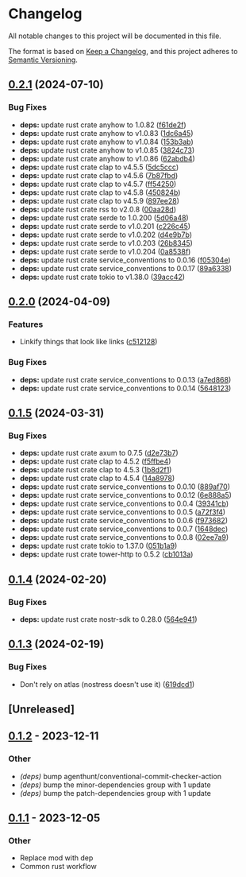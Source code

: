 # Changelog
All notable changes to this project will be documented in this file.

The format is based on [Keep a Changelog](https://keepachangelog.com/en/1.0.0/),
and this project adheres to [Semantic Versioning](https://semver.org/spec/v2.0.0.html).

## [0.2.1](https://github.com/philipcristiano/nostress/compare/v0.2.0...v0.2.1) (2024-07-10)


### Bug Fixes

* **deps:** update rust crate anyhow to 1.0.82 ([f61de2f](https://github.com/philipcristiano/nostress/commit/f61de2fef128fc9d0eeb073a585bcb5e7d3df287))
* **deps:** update rust crate anyhow to v1.0.83 ([1dc6a45](https://github.com/philipcristiano/nostress/commit/1dc6a4523b950ffaa43c3dd9df0017abba0ce3d2))
* **deps:** update rust crate anyhow to v1.0.84 ([153b3ab](https://github.com/philipcristiano/nostress/commit/153b3ab859fdd660f99a348cdb1ba2e7bdb1a96c))
* **deps:** update rust crate anyhow to v1.0.85 ([3824c73](https://github.com/philipcristiano/nostress/commit/3824c73ecfe3adfe558a8d111e5316fa90533899))
* **deps:** update rust crate anyhow to v1.0.86 ([62abdb4](https://github.com/philipcristiano/nostress/commit/62abdb41af3f3ebdf966a3d0b487fec1c0f1b69f))
* **deps:** update rust crate clap to v4.5.5 ([5dc5ccc](https://github.com/philipcristiano/nostress/commit/5dc5ccca62889485bf7a44dd6f66667d039f8390))
* **deps:** update rust crate clap to v4.5.6 ([7b87fbd](https://github.com/philipcristiano/nostress/commit/7b87fbdd0e0fd0ebb58abe5427b03e60a267eb55))
* **deps:** update rust crate clap to v4.5.7 ([ff54250](https://github.com/philipcristiano/nostress/commit/ff5425022bd09041898f2efda6b617b2a2aabb2a))
* **deps:** update rust crate clap to v4.5.8 ([450824b](https://github.com/philipcristiano/nostress/commit/450824b4ebf96cf081514d4044be53534eb023dd))
* **deps:** update rust crate clap to v4.5.9 ([897ee28](https://github.com/philipcristiano/nostress/commit/897ee28cc3e42982180da043613a6ac6a4f4b7f7))
* **deps:** update rust crate rss to v2.0.8 ([00aa28d](https://github.com/philipcristiano/nostress/commit/00aa28dcaeb49a75811f189f6662b7d7e7fe5647))
* **deps:** update rust crate serde to 1.0.200 ([5d06a48](https://github.com/philipcristiano/nostress/commit/5d06a480250700fa73c4d88e7f95008e49da0c7f))
* **deps:** update rust crate serde to v1.0.201 ([c226c45](https://github.com/philipcristiano/nostress/commit/c226c455ab6993f4b3dba24e2c95f95d6c7f414d))
* **deps:** update rust crate serde to v1.0.202 ([d4e9b7b](https://github.com/philipcristiano/nostress/commit/d4e9b7b3e1b399aa2a5807cdf205eaec1f047a2b))
* **deps:** update rust crate serde to v1.0.203 ([26b8345](https://github.com/philipcristiano/nostress/commit/26b83458cb6fe593cd2d25b9411e974d05d3a039))
* **deps:** update rust crate serde to v1.0.204 ([0a8538f](https://github.com/philipcristiano/nostress/commit/0a8538fe25689e349b22ee9afaf1b47f205b7aec))
* **deps:** update rust crate service_conventions to 0.0.16 ([f05304e](https://github.com/philipcristiano/nostress/commit/f05304e52da713e67a6a62a614b7d04340b081da))
* **deps:** update rust crate service_conventions to 0.0.17 ([89a6338](https://github.com/philipcristiano/nostress/commit/89a633844d654b60ba540e337501329ede57b875))
* **deps:** update rust crate tokio to v1.38.0 ([39acc42](https://github.com/philipcristiano/nostress/commit/39acc42f3e04373f87cdd4a1a511e9c5bcb2f27a))

## [0.2.0](https://github.com/philipcristiano/nostress/compare/v0.1.5...v0.2.0) (2024-04-09)


### Features

* Linkify things that look like links ([c512128](https://github.com/philipcristiano/nostress/commit/c512128a3c04378794edf9743ac16d51b519e7c4))


### Bug Fixes

* **deps:** update rust crate service_conventions to 0.0.13 ([a7ed868](https://github.com/philipcristiano/nostress/commit/a7ed8688cd8e9d76427bf03ffb7f4f7412276f68))
* **deps:** update rust crate service_conventions to 0.0.14 ([5648123](https://github.com/philipcristiano/nostress/commit/5648123b71eb632c37dda8cafd206b2a50011725))

## [0.1.5](https://github.com/philipcristiano/nostress/compare/v0.1.4...v0.1.5) (2024-03-31)


### Bug Fixes

* **deps:** update rust crate axum to 0.7.5 ([d2e73b7](https://github.com/philipcristiano/nostress/commit/d2e73b7c039150a10804e34685e1d08a4a7b4c45))
* **deps:** update rust crate clap to 4.5.2 ([f5ffbe4](https://github.com/philipcristiano/nostress/commit/f5ffbe41f20ebe41c075c4b7d4b4d22199c5d29b))
* **deps:** update rust crate clap to 4.5.3 ([1b8d2f1](https://github.com/philipcristiano/nostress/commit/1b8d2f1e901e74cb8b49d9e942b45ac14d368ccb))
* **deps:** update rust crate clap to 4.5.4 ([14a8978](https://github.com/philipcristiano/nostress/commit/14a8978aadfe69b4c3e06e3ccecb3322ac64afb5))
* **deps:** update rust crate service_conventions to 0.0.10 ([889af70](https://github.com/philipcristiano/nostress/commit/889af7008d978018e300c277a568bcca49bc543b))
* **deps:** update rust crate service_conventions to 0.0.12 ([6e888a5](https://github.com/philipcristiano/nostress/commit/6e888a5ed341c183d989af23632c28ddabed59c0))
* **deps:** update rust crate service_conventions to 0.0.4 ([39341cb](https://github.com/philipcristiano/nostress/commit/39341cb43fd8bf071a601040f86f5a0f5f59a6fe))
* **deps:** update rust crate service_conventions to 0.0.5 ([a72f3f4](https://github.com/philipcristiano/nostress/commit/a72f3f43ed36657c7f792d65acfa6b0440f6c658))
* **deps:** update rust crate service_conventions to 0.0.6 ([f973682](https://github.com/philipcristiano/nostress/commit/f9736824707df04dec089a5bd45ff4396d699086))
* **deps:** update rust crate service_conventions to 0.0.7 ([1648dec](https://github.com/philipcristiano/nostress/commit/1648dec9853f53a160ab80bb7e658b92d953177c))
* **deps:** update rust crate service_conventions to 0.0.8 ([02ee7a9](https://github.com/philipcristiano/nostress/commit/02ee7a9fd813127bc947ae7a22f8255bc3001d88))
* **deps:** update rust crate tokio to 1.37.0 ([051b1a9](https://github.com/philipcristiano/nostress/commit/051b1a91e8abe752879e89dbdd673fe0481d2a81))
* **deps:** update rust crate tower-http to 0.5.2 ([cb1013a](https://github.com/philipcristiano/nostress/commit/cb1013ae98ee75ee34821d67a6d8efec9d6b50e1))

## [0.1.4](https://github.com/philipcristiano/nostress/compare/v0.1.3...v0.1.4) (2024-02-20)


### Bug Fixes

* **deps:** update rust crate nostr-sdk to 0.28.0 ([564e941](https://github.com/philipcristiano/nostress/commit/564e941f8a645499ea9f670ad88b369268e45e5c))

## [0.1.3](https://github.com/philipcristiano/nostress/compare/v0.1.2...v0.1.3) (2024-02-19)


### Bug Fixes

* Don't rely on atlas (nostress doesn't use it) ([619dcd1](https://github.com/philipcristiano/nostress/commit/619dcd1d6e7187e6fcc31fd49da6953e3c316aa3))

## [Unreleased]

## [0.1.2](https://github.com/philipcristiano/nostress/compare/v0.1.1...v0.1.2) - 2023-12-11

### Other
- *(deps)* bump agenthunt/conventional-commit-checker-action
- *(deps)* bump the minor-dependencies group with 1 update
- *(deps)* bump the patch-dependencies group with 1 update

## [0.1.1](https://github.com/philipcristiano/nostress/compare/v0.1.0...v0.1.1) - 2023-12-05

### Other
- Replace mod with dep
- Common rust workflow
